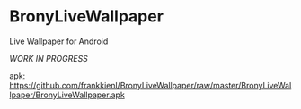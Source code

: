 BronyLiveWallpaper
==================

Live Wallpaper for Android


*WORK IN PROGRESS*

apk: https://github.com/frankkienl/BronyLiveWallpaper/raw/master/BronyLiveWallpaper/BronyLiveWallpaper.apk
